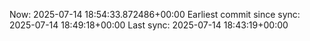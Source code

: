 Now: 2025-07-14 18:54:33.872486+00:00 Earliest commit since sync: 2025-07-14 18:49:18+00:00 Last sync: 2025-07-14 18:43:19+00:00
